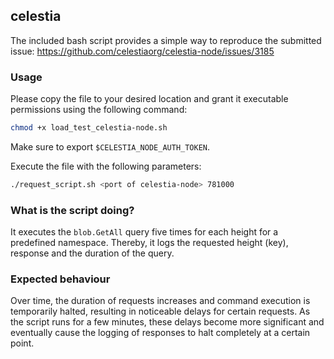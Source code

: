 ## celestia
The included bash script provides a simple way to reproduce
the submitted issue: https://github.com/celestiaorg/celestia-node/issues/3185

### Usage
Please copy the file to your desired location and grant it executable permissions using the following command: 
```bash
chmod +x load_test_celestia-node.sh
```

Make sure to export `$CELESTIA_NODE_AUTH_TOKEN`.

Execute the file with the following parameters:
```bash
./request_script.sh <port of celestia-node> 781000
```

### What is the script doing?
It executes the `blob.GetAll` query five times for each height for a predefined namespace.
Thereby, it logs the requested height (key), response and the duration of the query.

### Expected behaviour
Over time, the duration of requests increases and command execution is temporarily halted, 
resulting in noticeable delays for certain requests. As the script runs for a few minutes, 
these delays become more significant and eventually cause the logging of responses to halt 
completely at a certain point.